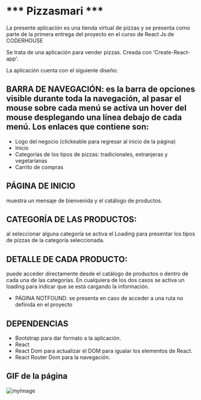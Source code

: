# *** Pizzasmari ***

La presente aplicación es una tienda virtual de pizzas y se presenta como parte de la primera entrega del proyecto en el curso de  React Js de CODERHOUSE

Se trata de una aplicación para vender pizzas. Creada con 'Create-React-app'.

La aplicación cuenta con el siguiente diseño:

## BARRA DE NAVEGACIÓN: es la barra de opciones visible durante toda la navegación, al pasar el mouse sobre cada menú se activa un hover del mouse desplegando una línea debajo de cada menú. Los enlaces que contiene son:

   - Logo del negocio (clickeable para regresar al inicio de la página)
   - Inicio
   - Categorías de los tipos de pizzas: tradicionales, extranjeras y vegetarianas
   - Carrito de compras

## PÁGINA DE INICIO
muestra  un mensaje de bienvenida y el catálogo de productos.

## CATEGORÍA DE LAS PRODUCTOS:
al seleccionar alguna categoría  se activa el Loading para presentar  los tipos de pizzas de la categoría seleccionada.

## DETALLE DE CADA PRODUCTO: 
puede acceder directamente desde el catálogo de productos o dentro de cada una de las categorías. En cualquiera de los dos casos se activa un loading para indicar que se está cargando la información.

* PÁGINA NOTFOUND: se presenta en caso de acceder a una ruta no definida en el proyecto

## DEPENDENCIAS
- Bootstrap para dar formato a la aplicación.
- React 
- React Dom para actualizar el DOM para igualar los elementos de React.
- React Router Dom para la navegación.

## GIF de la página
![myImage]([https://media.giphy.com/media/XRB1uf2F9bGOA/giphy.gif](https://drive.google.com/file/d/1OQJfYM_XGQxhzWXgAlqpBWOPYEZljU-H/view?usp=sharing))





